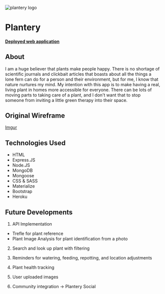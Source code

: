 ![plantery logo](https://i.imgur.com/b6jNEPF.png)

# **Plantery**

#### [Deployed web application](https://fathomless-cliffs-26578.herokuapp.com)

## **About**

I am a huge believer that plants make people happy. There is no shortage of scientific journals and clickbait articles that boasts about all the things a lone fern can do for a person and their environment, but for me, I know that nature nurtures my mind. My intention with this app is to make having a real, living plant in homes more accessible for everyone. There can be lots of moving parts to taking care of a plant, and I don't want that to stop someone from inviting a little green therapy into their space. 


## **Original Wireframe**
[Imgur](https://i.imgur.com/xME7o9g.jpg)

## Technologies Used
* HTML
* Express.JS
* Node.JS
* MongoDB
* Mongoose
* CSS & SASS
* Materialize
* Bootstrap
* Heroku

## **Future Developments**

1. API Implementation
  * Trefle for plant reference
  * Plant Image Analysis for plant identification from a photo

2. Search and look up plant with filtering

3. Reminders for watering, feeding, repotting, and location adjustments

4. Plant health tracking

5. User uploaded images

6. Community integration -> Plantery Social
